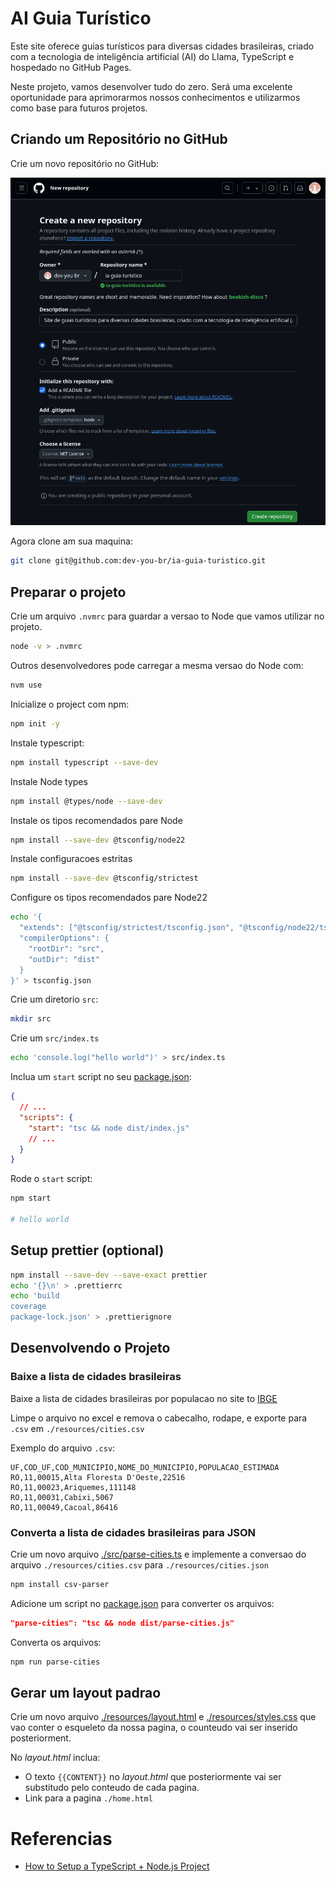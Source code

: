 # AI Guia Turístico

Este site oferece guias turísticos para diversas cidades brasileiras, criado com a tecnologia de inteligência artificial (AI) do Llama, TypeScript e hospedado no GitHub Pages.

Neste projeto, vamos desenvolver tudo do zero. Será uma excelente oportunidade para aprimorarmos nossos conhecimentos e utilizarmos como base para futuros projetos.

## Criando um Repositório no GitHub

Crie um novo repositório no GitHub:

![Crie um Repositorio no Guithub](./resources/create-github-repository.png)

Agora clone am sua maquina:

```sh
git clone git@github.com:dev-you-br/ia-guia-turistico.git
```

## Preparar o projeto

Crie um arquivo `.nvmrc` para guardar a versao to Node que vamos utilizar no projeto.

```sh
node -v > .nvmrc
```

Outros desenvolvedores pode carregar a mesma versao do Node com:

```sh
nvm use
```

Inicialize o project com npm:

```sh
npm init -y
```

Instale typescript:

```sh
npm install typescript --save-dev
```

Instale Node types

```sh
npm install @types/node --save-dev
```

Instale os tipos recomendados pare Node

```sh
npm install --save-dev @tsconfig/node22
```

Instale configuracoes estritas

```sh
npm install --save-dev @tsconfig/strictest
```

Configure os tipos recomendados pare Node22

```sh
echo '{
  "extends": ["@tsconfig/strictest/tsconfig.json", "@tsconfig/node22/tsconfig.json"],
  "compilerOptions": {
    "rootDir": "src",
    "outDir": "dist"
  }
}' > tsconfig.json
```

Crie um diretorio `src`:

```sh
mkdir src
```

Crie um `src/index.ts`

```sh
echo 'console.log("hello world")' > src/index.ts
```

Inclua um `start` script no seu [package.json](./package.json):

```json
{
  // ...
  "scripts": {
    "start": "tsc && node dist/index.js"
    // ...
  }
}
```

Rode o `start` script:

```sh
npm start

# hello world
```

## Setup prettier (optional)

```sh
npm install --save-dev --save-exact prettier
echo '{}\n' > .prettierrc
echo 'build
coverage
package-lock.json' > .prettierignore
```

## Desenvolvendo o Projeto

### Baixe a lista de cidades brasileiras

Baixe a lista de cidades brasileiras por populacao no site to [IBGE](https://ftp.ibge.gov.br/Estimativas_de_Populacao/Estimativas_2021/)

Limpe o arquivo no excel e remova o cabecalho, rodape, e exporte para `.csv` em `./resources/cities.csv`

Exemplo do arquivo `.csv`:

```csv
UF,COD_UF,COD_MUNICIPIO,NOME_DO_MUNICIPIO,POPULACAO_ESTIMADA
RO,11,00015,Alta Floresta D'Oeste,22516
RO,11,00023,Ariquemes,111148
RO,11,00031,Cabixi,5067
RO,11,00049,Cacoal,86416
```

### Converta a lista de cidades brasileiras para JSON

Crie um novo arquivo [./src/parse-cities.ts](./src/parse-cities.ts) e implemente a conversao do arquivo `./resources/cities.csv` para `./resources/cities.json`

```sh
npm install csv-parser
```

Adicione um script no [package.json](./package.json) para converter os arquivos:

```json
"parse-cities": "tsc && node dist/parse-cities.js"
```

Converta os arquivos:

```sh
npm run parse-cities
```

## Gerar um layout padrao

Crie um novo arquivo [./resources/layout.html](./resources/layout.html) e [./resources/styles.css](./resources/styles.css) que vao conter o esqueleto da nossa pagina, o counteudo vai ser inserido posteriorment.

No *layout.html* inclua:
* O texto `{{CONTENT}}` no *layout.html* que posteriormente vai ser substitudo pelo conteudo de cada pagina.
* Link para a pagina `./home.html`


# Referencias

- [How to Setup a TypeScript + Node.js Project](https://khalilstemmler.com/blogs/typescript/node-starter-project/)
